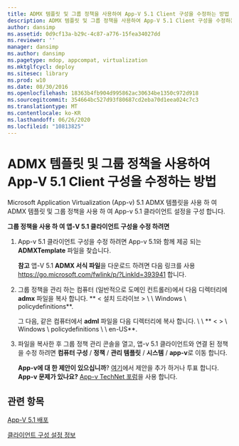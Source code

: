 ```yaml
---
title: ADMX 템플릿 및 그룹 정책을 사용하여 App-V 5.1 Client 구성을 수정하는 방법
description: ADMX 템플릿 및 그룹 정책을 사용하여 App-V 5.1 Client 구성을 수정하는 방법
author: dansimp
ms.assetid: 0d9cf13a-b29c-4c87-a776-15fea34027dd
ms.reviewer: ''
manager: dansimp
ms.author: dansimp
ms.pagetype: mdop, appcompat, virtualization
ms.mktglfcycl: deploy
ms.sitesec: library
ms.prod: w10
ms.date: 08/30/2016
ms.openlocfilehash: 18363b4fb904d995862ac30634be1350c972d918
ms.sourcegitcommit: 354664bc527d93f80687cd2eba70d1eea024c7c3
ms.translationtype: MT
ms.contentlocale: ko-KR
ms.lasthandoff: 06/26/2020
ms.locfileid: "10813825"
---
```

# ADMX 템플릿 및 그룹 정책을 사용하여 App-V 5.1 Client 구성을 수정하는 방법


Microsoft Application Virtualization (App-v) 5.1 ADMX 템플릿을 사용 하 여 ADMX 템플릿 및 그룹 정책을 사용 하 여 App-v 5.1 클라이언트 설정을 구성 합니다.

**그룹 정책을 사용 하 여 앱-V 5.1 클라이언트 구성을 수정 하려면**

1.  App-v 5.1 클라이언트 구성을 수정 하려면 App-v 5.1와 함께 제공 되는 **ADMXTemplate** 파일을 찾습니다.

    **참고**  앱-V 5.1 **ADMX 서식 파일**을 다운로드 하려면 다음 링크를 사용 <https://go.microsoft.com/fwlink/p/?LinkId=393941> 합니다.

     

2.  그룹 정책을 관리 하는 컴퓨터 (일반적으로 도메인 컨트롤러)에서 다음 디렉터리에 **admx** 파일을 복사 합니다. ** &lt; 설치 드라이브 &gt; \ \ Windows \\ policydefinitions**.

    그 다음, 같은 컴퓨터에서 **adml** 파일을 다음 디렉터리에 복사 합니다. \ \ ** &lt; &gt; \ Windows \\ policydefinitions \ \ en-US**.

3.  파일을 복사한 후 그룹 정책 관리 콘솔을 열고, 앱-v 5.1 클라이언트와 연결 된 정책을 수정 하려면 **컴퓨터 구성**  /  **정책**  /  **관리 템플릿**  /  **시스템**  /  **app-v**로 이동 합니다.

    **App-v에 대 한 제안이 있으십니까**? [여기](http://appv.uservoice.com/forums/280448-microsoft-application-virtualization)에서 제안을 추가 하거나 투표 합니다. **App-v 문제가 있나요?** [App-v TechNet 포럼](https://social.technet.microsoft.com/Forums/home?forum=mdopappv)을 사용 합니다.

## 관련 항목


[App-V 5.1 배포](deploying-app-v-51.md)

[클라이언트 구성 설정 정보](about-client-configuration-settings51.md)

 

 





